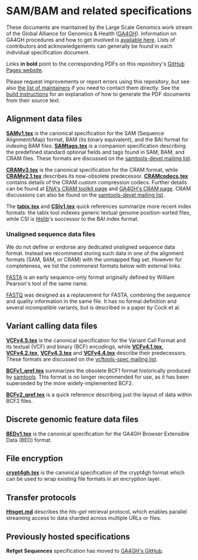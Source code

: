 SAM/BAM and related specifications
==================================

These documents are maintained by the Large Scale Genomics work stream of the Global Alliance for Genomics & Health ([GA4GH][GA4GH.org]).
Information on GA4GH procedures and how to get involved is [available here][LSG-wiki].
Lists of contributors and acknowledgements can generally be found in each individual specification document.

Links **in bold** point to the corresponding PDFs on this repository's [GitHub Pages website][hts-specs].

Please request improvements or report errors using this repository, but see also [the list of maintainers](MAINTAINERS.md) if you need to contact them directly.
See the [build instructions](MAINTAINERS.md#generating-pdf-specification-documents) for an explanation of how to generate the PDF documents from their source text.

Alignment data files
--------------------

**[SAMv1.tex]** is the canonical specification for the SAM (Sequence Alignment/Map) format, BAM (its binary equivalent), and the BAI format for indexing BAM files.
**[SAMtags.tex]** is a companion specification describing the predefined standard optional fields and tags found in SAM, BAM, and CRAM files.
These formats are discussed on the [samtools-devel mailing list][samdev-ml].

**[CRAMv3.tex]** is the canonical specification for the CRAM format, while **[CRAMv2.1.tex]** describes its now-obsolete predecessor.
**[CRAMcodecs.tex]** contains details of the CRAM custom compression codecs.
Further details can be found at [ENA's CRAM toolkit page][ena-cram] and [GA4GH's CRAM page][ga4gh-cram].
CRAM discussions can also be found on the [samtools-devel mailing list][samdev-ml].

The **[tabix.tex]** and **[CSIv1.tex]** quick references summarize more recent index formats: the tabix tool indexes generic textual genome position-sorted files, while CSI is [htslib]'s successor to the BAI index format.

### Unaligned sequence data files

We do not define or endorse any dedicated unaligned sequence data format.
Instead we recommend storing such data in one of the alignment formats (SAM, BAM, or CRAM) with the unmapped flag set.
However for completeness, we list the commonest formats below with external links.

[FASTA] is an early sequence-only format originally defined by William Pearson's tool of the same name.

[FASTQ] was designed as a replacement for FASTA, combining the sequence and quality information in the same file.
It has no formal definition and several incompatible variants, but is described in a paper by Cock et al.

Variant calling data files
--------------------------

**[VCFv4.5.tex]** is the canonical specification for the Variant Call Format and its textual (VCF) and binary (BCF) encodings, while **[VCFv4.1.tex]**, **[VCFv4.2.tex]**, **[VCFv4.3.tex]** and **[VCFv4.4.tex]** describe their predecessors.
These formats are discussed on the [vcftools-spec mailing list][vcfspec-ml].

**[BCFv1_qref.tex]** summarizes the obsolete BCF1 format historically produced by [samtools].  This format is no longer recommended for use, as it has been superseded by the more widely-implemented BCF2.

**[BCFv2_qref.tex]** is a quick reference describing just the layout of data within BCF2 files.

Discrete genomic feature data files
-----------------------------------

**[BEDv1.tex]** is the canonical specification for the GA4GH Browser Extensible Data (BED) format.

File encryption
---------------

**[crypt4gh.tex]** is the canonical specification of the crypt4gh format which can be used to wrap existing file formats in an encryption layer.

Transfer protocols
------------------

**[Htsget.md]** describes the _hts-get_ retrieval protocol, which enables parallel streaming access to data sharded across multiple URLs or files.

Previously hosted specifications
--------------------------------

**Refget Sequences** specification has moved to [GA4GH's GitHub](https://ga4gh.github.io/refget/sequences/).

[GA4GH.org]:    https://www.ga4gh.org/
[LSG-wiki]:     https://github.com/ga4gh/large-scale-genomics-wiki/wiki

[SAMv1.tex]:    http://samtools.github.io/hts-specs/SAMv1.pdf
[SAMtags.tex]:  http://samtools.github.io/hts-specs/SAMtags.pdf
[CRAMv2.1.tex]: http://samtools.github.io/hts-specs/CRAMv2.1.pdf
[CRAMv3.tex]:   http://samtools.github.io/hts-specs/CRAMv3.pdf
[CRAMcodecs.tex]: http://samtools.github.io/hts-specs/CRAMcodecs.pdf
[CSIv1.tex]:    http://samtools.github.io/hts-specs/CSIv1.pdf
[tabix.tex]:    http://samtools.github.io/hts-specs/tabix.pdf
[VCFv4.1.tex]:  http://samtools.github.io/hts-specs/VCFv4.1.pdf
[VCFv4.2.tex]:  http://samtools.github.io/hts-specs/VCFv4.2.pdf
[VCFv4.3.tex]:  http://samtools.github.io/hts-specs/VCFv4.3.pdf
[VCFv4.4.tex]:  http://samtools.github.io/hts-specs/VCFv4.4.pdf
[VCFv4.5.tex]: https://samtools.github.io/hts-specs/VCFv4.5.pdf
[BCFv1_qref.tex]: http://samtools.github.io/hts-specs/BCFv1_qref.pdf
[BCFv2_qref.tex]: http://samtools.github.io/hts-specs/BCFv2_qref.pdf
[BEDv1.tex]:    https://samtools.github.io/hts-specs/BEDv1.pdf
[crypt4gh.tex]: http://samtools.github.io/hts-specs/crypt4gh.pdf
[Htsget.md]:    http://samtools.github.io/hts-specs/htsget.html

[ena-cram]:   http://www.ebi.ac.uk/ena/about/cram_toolkit
[ga4gh-cram]: https://www.ga4gh.org/cram/
[htslib]:     https://github.com/samtools/htslib
[samtools]:   https://github.com/samtools/samtools
[hts-specs]:  http://samtools.github.io/hts-specs/

[samdev-ml]:  https://lists.sourceforge.net/lists/listinfo/samtools-devel
[vcfspec-ml]: https://lists.sourceforge.net/lists/listinfo/vcftools-spec

[FASTA]:      https://en.wikipedia.org/wiki/FASTA_format
[FASTQ]:      https://academic.oup.com/nar/article/38/6/1767/3112533

<!-- vim:set linebreak: -->
